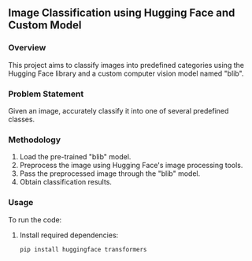 ## Image Classification using Hugging Face and Custom Model

### Overview
This project aims to classify images into predefined categories using the Hugging Face library and a custom computer vision model named "blib".

### Problem Statement
Given an image, accurately classify it into one of several predefined classes.

### Methodology
1. Load the pre-trained "blib" model.
2. Preprocess the image using Hugging Face's image processing tools.
3. Pass the preprocessed image through the "blib" model.
4. Obtain classification results.

### Usage
To run the code:
1. Install required dependencies:
   ```bash
   pip install huggingface transformers
